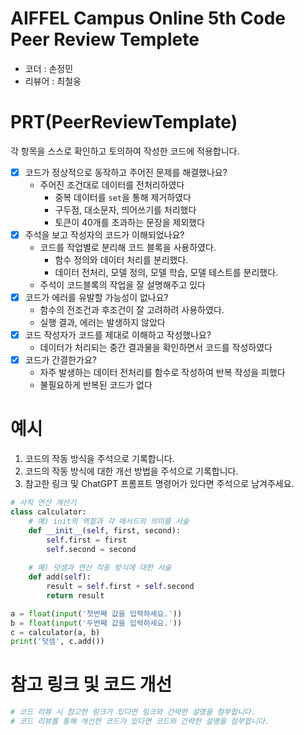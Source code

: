 # AIFFEL Campus Online 5th Code Peer Review Templete
- 코더 : 손정민
- 리뷰어 : 최철웅


# PRT(PeerReviewTemplate) 
각 항목을 스스로 확인하고 토의하여 작성한 코드에 적용합니다.

- [X] 코드가 정상적으로 동작하고 주어진 문제를 해결했나요?
  - 주어진 조건대로 데이터를 전처리하였다
    - 중복 데이터를 `set`을 통해 제거하였다
    - 구두점, 대소문자, 띄어쓰기를 처리했다
    - 토큰이 40개를 초과하는 문장을 제외했다
- [x] 주석을 보고 작성자의 코드가 이해되었나요?
  - 코드를 작업별로 분리해 코드 블록을 사용하였다.
    - 함수 정의와 데이터 처리를 분리했다.
    - 데이터 전처리, 모델 정의, 모델 학습, 모델 테스트를 분리했다.
  - 주석이 코드블록의 작업을 잘 설명해주고 있다
- [x] 코드가 에러를 유발할 가능성이 없나요?
  - 함수의 전조건과 후조건이 잘 고려하려 사용하였다.
  - 실행 결과, 에러는 발생하지 않았다
- [x] 코드 작성자가 코드를 제대로 이해하고 작성했나요?
  - 데이터가 처리되는 중간 결과물을 확인하면서 코드를 작성하였다
- [x] 코드가 간결한가요?
  - 자주 발생하는 데이터 전처리를 함수로 작성하여 반복 작성을 피했다
  - 불필요하게 반복된 코드가 없다

# 예시
1. 코드의 작동 방식을 주석으로 기록합니다.
2. 코드의 작동 방식에 대한 개선 방법을 주석으로 기록합니다.
3. 참고한 링크 및 ChatGPT 프롬프트 명령어가 있다면 주석으로 남겨주세요.
```python
# 사칙 연산 계산기
class calculator:
    # 예) init의 역할과 각 매서드의 의미를 서술
    def __init__(self, first, second):
        self.first = first
        self.second = second
    
    # 예) 덧셈과 연산 작동 방식에 대한 서술
    def add(self):
        result = self.first + self.second
        return result

a = float(input('첫번째 값을 입력하세요.')) 
b = float(input('두번째 값을 입력하세요.')) 
c = calculator(a, b)
print('덧셈', c.add()) 
```

# 참고 링크 및 코드 개선
```python
# 코드 리뷰 시 참고한 링크가 있다면 링크와 간략한 설명을 첨부합니다.
# 코드 리뷰를 통해 개선한 코드가 있다면 코드와 간략한 설명을 첨부합니다.
```
